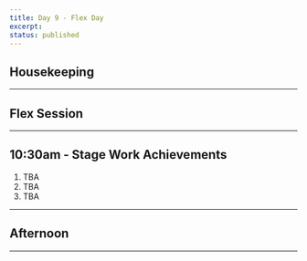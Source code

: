 ```yaml
---
title: Day 9 - Flex Day
excerpt: 
status: published
---
```


## Housekeeping

---

## Flex Session

---

## 10:30am - Stage Work Achievements
1. TBA
2. TBA
3. TBA
---

## Afternoon

---